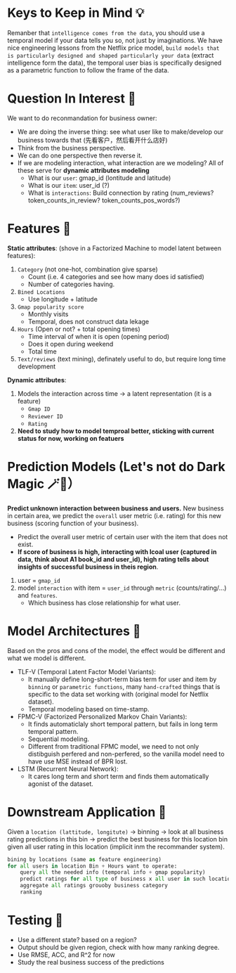 # Keys to Keep in Mind 💡
Remanber that `intelligence comes from the data`, you should use a temporal model if your data tells you so, not just by imaginations. We have nice engineering lessons from the Netflix price model, `build models that is particularly designed and shaped particularly your data` (extract intelligence form the data), the temporal user bias is specifically designed as a parametric function to follow the frame of the data.

# Question In Interest 🤔
We want to do reconmandation for business owner:
- We are doing the inverse thing: see what user like to make/develop our business towards that (先看客户，然后看开什么店好)
- Think from the business perspective.
- We can do one perspective then reverse it.
- If we are modeling interaction, what interaction are we modeling? All of these serve for **dynamic attributes modeling**
    - What is our `user`: gmap_id (lontitude and latitude)
    - What is our `item`: user_id (?)
    - What is `interactions`: Build connection by rating (num_reviews? token_counts_in_review? token_counts_pos_words?)

# Features 🤪
**Static attributes**:
(shove in a Factorized Machine to model latent between features):

1. `Category` (not one-hot, combination give sparse)
    - Count (i.e. 4 categories and see how many does id satisfied)
    - Number of categories having.
2. `Bined Locations`
    - Use longitude + latitude
3. `Gmap popularity score`
    - Monthly visits
    - Temporal, does not construct data lekage
4. `Hours` (Open or not? + total opening times)
    - Time interval of when it is open (opening period)
    - Does it open during weekend 
    - Total time
5. `Text/reviews` (text mining), definately useful to do, but require long time development

**Dynamic attributes**:
1. Models the interaction across time -> a latent representation (it is a feature)
    - `Gmap ID`
    - `Reviewer ID`
    - `Rating`
2. **Need to study how to model temproal better, sticking with current status for now, working on featuers**

# Prediction Models (Let's not do Dark Magic 🪄🧙）
**Predict unknown interaction between business and users.** New business in certain area, we predict the `overall` user metric (i.e. rating) for this new business (scoring function of your business).
- Predict the overall user metric of certain user with the item that does not exist.
- **If score of business is high, interacting with lcoal user (captured in data, think about A1 book_id and user_id), high rating tells about insights of successful business in theis region**.

1. user = `gmap_id`
2. model `interaction` with item = `user_id` through `metric` (counts/rating/...) and `features`.
    - Which business has close relationship for what user.

# Model Architectures 🌉
Based on the pros and cons of the model, the effect would be different and what we model is different.

- TLF-V (Temporal Latent Factor Model  Variants):
    - It manually define long-short-term bias term for user and item by `binning` or `parametric functions`, many `hand-crafted` things that is specific to the data set working with (original model for Netflix dataset).
    - Temporal modeling based on time-stamp.
- FPMC-V (Factorized Personalized Markov Chain Variants):
    - It finds automaticlaly short temporal pattern, but fails in long term temporal pattern.
    - Sequential modeling.
    - Different from traditional FPMC model, we need to not only distibguish perfered and non-perfered, so the vanilla model need to have use MSE instead of BPR lost.
- LSTM (Recurrent Neural Network):
    - It cares long term and short term and finds them automatically agonist of the dataset.

# Downstream Application 🌊
Given a `location (lattitude, longitute)` -> binning -> look at all business rating predictions in this bin -> predict the best business for this location bin given all user rating in this location (implicit inm the recommander system).

```python
bining by locations (same as feature engineering)
for all users in location Bin + Hours want to operate:
    query all the needed info (temporal info + gmap popularity)
    predict ratings for all type of business x all user in such location
    aggregate all ratings grouoby business category
    ranking

```

# Testing 🔧
- Use a different state? based on a region?
- Output should be given region, check with how many ranking degree.
- Use RMSE, ACC, and R^2 for now
- Study the real business success of the predictions